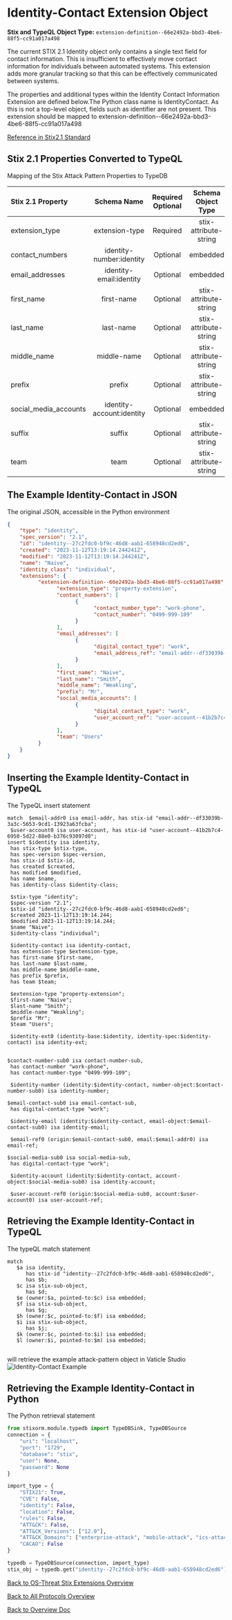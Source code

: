 # Identity-Contact Extension Object

**Stix and TypeQL Object Type:**  `extension-definition--66e2492a-bbd3-4be6-88f5-cc91a017a498`

The current STIX 2.1 Identity object only contains a single text field for contact information. This is insufficient to effectively move contact information for individuals between automated systems. This extension adds more granular tracking so that this can be effectively communicated between systems.

The properties and additional types within the Identity Contact Information Extension are defined below.The Python class name is IdentityContact.  As this is not a top-level object, fields such as identifier are not present. This extension should be mapped to extension-definition--66e2492a-bbd3-4be6-88f5-cc91a017a498

[Reference in Stix2.1 Standard](https://github.com/os-threat/cti-stix-common-objects/tree/main/extension-definition-specifications/identity-contact-information)
## Stix 2.1 Properties Converted to TypeQL
Mapping of the Stix Attack Pattern Properties to TypeDB

|  Stix 2.1 Property    |           Schema Name             | Required  Optional  |      Schema Object Type | Schema Parent  |
|:--------------------|:--------------------------------:|:------------------:|:------------------------:|:-------------:|
| extension_type |extension-type |Required |  stix-attribute-string    |   attribute    |
| contact_numbers |identity-number:identity |Optional |embedded |relation |
| email_addresses |identity-email:identity |Optional |embedded |relation |
| first_name |first-name |Optional |  stix-attribute-string    |   attribute    |
| last_name |last-name |Optional |  stix-attribute-string    |   attribute    |
| middle_name |middle-name |Optional |  stix-attribute-string    |   attribute    |
| prefix |prefix |Optional |  stix-attribute-string    |   attribute    |
| social_media_accounts |identity-account:identity |Optional |embedded |relation |
| suffix |suffix |Optional |  stix-attribute-string    |   attribute    |
| team |team |Optional |  stix-attribute-string    |   attribute    |

## The Example Identity-Contact in JSON
The original JSON, accessible in the Python environment
```json
{
    "type": "identity",
    "spec_version": "2.1",
    "id": "identity--27c2fdc0-bf9c-46d8-aab1-658948cd2ed6",
    "created": "2023-11-12T13:19:14.244241Z",
    "modified": "2023-11-12T13:19:14.244241Z",
    "name": "Naive",
    "identity_class": "individual",
    "extensions": {
          "extension-definition--66e2492a-bbd3-4be6-88f5-cc91a017a498": {
                "extension_type": "property-extension",
                "contact_numbers": [
                      {
                            "contact_number_type": "work-phone",
                            "contact_number": "0499-999-109"
                      }
                ],
                "email_addresses": [
                      {
                            "digital_contact_type": "work",
                            "email_address_ref": "email-addr--df33039b-3a3c-5653-9cd1-13923a63fcba"
                      }
                ],
                "first_name": "Naive",
                "last_name": "Smith",
                "middle_name": "Weakling",
                "prefix": "Mr",
                "social_media_accounts": [
                      {
                            "digital_contact_type": "work",
                            "user_account_ref": "user-account--41b2b7c4-6950-5d22-88e0-b376c93097d0"
                      }
                ],
                "team": "Users"
          }
    }
}
```


## Inserting the Example Identity-Contact in TypeQL
The TypeQL insert statement
```typeql
match  $email-addr0 isa email-addr, has stix-id "email-addr--df33039b-3a3c-5653-9cd1-13923a63fcba";
 $user-account0 isa user-account, has stix-id "user-account--41b2b7c4-6950-5d22-88e0-b376c93097d0";
insert $identity isa identity,
 has stix-type $stix-type,
 has spec-version $spec-version,
 has stix-id $stix-id,
 has created $created,
 has modified $modified,
 has name $name,
 has identity-class $identity-class;

 $stix-type "identity";
 $spec-version "2.1";
 $stix-id "identity--27c2fdc0-bf9c-46d8-aab1-658948cd2ed6";
 $created 2023-11-12T13:19:14.244;
 $modified 2023-11-12T13:19:14.244;
 $name "Naive";
 $identity-class "individual";

 $identity-contact isa identity-contact,
 has extension-type $extension-type,
 has first-name $first-name,
 has last-name $last-name,
 has middle-name $middle-name,
 has prefix $prefix,
 has team $team;

 $extension-type "property-extension";
 $first-name "Naive";
 $last-name "Smith";
 $middle-name "Weakling";
 $prefix "Mr";
 $team "Users";

 $identity-ext0 (identity-base:$identity, identity-spec:$identity-contact) isa identity-ext;


$contact-number-sub0 isa contact-number-sub,
 has contact-number "work-phone",
 has contact-number-type "0499-999-109";

 $identity-number (identity:$identity-contact, number-object:$contact-number-sub0) isa identity-number;

$email-contact-sub0 isa email-contact-sub,
 has digital-contact-type "work";

 $identity-email (identity:$identity-contact, email-object:$email-contact-sub0) isa identity-email;

 $email-ref0 (origin:$email-contact-sub0, email:$email-addr0) isa email-ref;

$social-media-sub0 isa social-media-sub,
 has digital-contact-type "work";

 $identity-account (identity:$identity-contact, account-object:$social-media-sub0) isa identity-account;

 $user-account-ref0 (origin:$social-media-sub0, account:$user-account0) isa user-account-ref;
```

## Retrieving the Example Identity-Contact in TypeQL
The typeQL match statement

```typeql
match
   $a isa identity,
      has stix-id "identity--27c2fdc0-bf9c-46d8-aab1-658948cd2ed6",
      has $b;
   $c isa stix-sub-object,
      has $d;
   $e (owner:$a, pointed-to:$c) isa embedded;
   $f isa stix-sub-object, 
      has $g;
   $h (owner:$c, pointed-to:$f) isa embedded;
   $i isa stix-sub-object,
      has $j;
   $k (owner:$c, pointed-to:$i) isa embedded;
   $l (owner:$i, pointed-to:$m) isa embedded;
   
```


will retrieve the example attack-pattern object in Vaticle Studio
![Identity-Contact Example](./img/extension-definition--66e2492a-bbd3-4be6-88f5-cc91a017a498.png)

## Retrieving the Example Identity-Contact  in Python
The Python retrieval statement

```python
from stixorm.module.typedb import TypeDBSink, TypeDBSource
connection = {
    "uri": "localhost",
    "port": "1729",
    "database": "stix",
    "user": None,
    "password": None
}

import_type = {
    "STIX21": True,
    "CVE": False,
    "identity": False,
    "location": False,
    "rules": False,
    "ATT&CK": False,
    "ATT&CK_Versions": ["12.0"],
    "ATT&CK_Domains": ["enterprise-attack", "mobile-attack", "ics-attack"],
    "CACAO": False
}

typedb = TypeDBSource(connection, import_type)
stix_obj = typedb.get("identity--27c2fdc0-bf9c-46d8-aab1-658948cd2ed6")
```

 

[Back to OS-Threat Stix Extensions Overview](../overview.md)
 

[Back to All Protocols Overview](../../overview.md)
 

[Back to Overview Doc](../../../overview.md)
